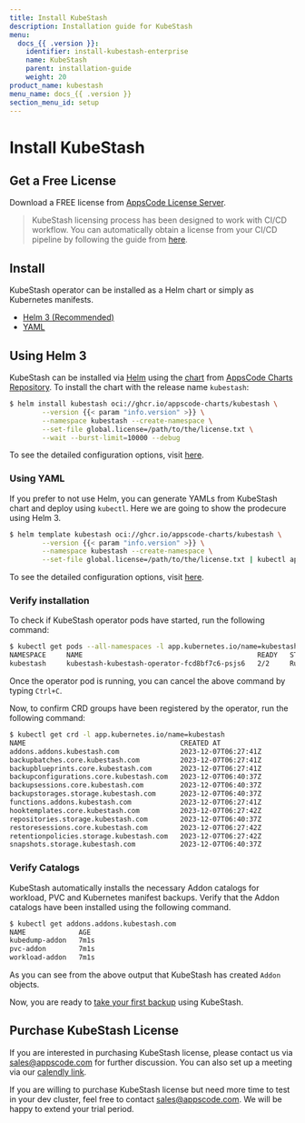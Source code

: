 ```yaml
---
title: Install KubeStash
description: Installation guide for KubeStash
menu:
  docs_{{ .version }}:
    identifier: install-kubestash-enterprise
    name: KubeStash
    parent: installation-guide
    weight: 20
product_name: kubestash
menu_name: docs_{{ .version }}
section_menu_id: setup
---
```


# Install KubeStash

## Get a Free License

Download a FREE license from [AppsCode License Server](https://appscode.com/issue-license?p=stash).

> KubeStash licensing process has been designed to work with CI/CD workflow. You can automatically obtain a license from your CI/CD pipeline by following the guide from [here](https://github.com/appscode/offline-license-server#offline-license-server).

## Install

KubeStash operator can be installed as a Helm chart or simply as Kubernetes manifests.

<ul class="nav nav-tabs" id="installerTab" role="tablist">
  <li class="nav-item">
    <a class="nav-link active" id="helm3-tab" data-toggle="tab" href="#helm3" role="tab" aria-controls="helm3" aria-selected="true">Helm 3 (Recommended)</a>
  </li>
  <li class="nav-item">
    <a class="nav-link" id="script-tab" data-toggle="tab" href="#script" role="tab" aria-controls="script" aria-selected="false">YAML</a>
  </li>
</ul>
<div class="tab-content" id="installerTabContent">
  <div class="tab-pane fade show active" id="helm3" role="tabpanel" aria-labelledby="helm3-tab">

## Using Helm 3

KubeStash can be installed via [Helm](https://helm.sh/) using the [chart](https://github.com/kubestash/installer/tree/master/charts/kubestash) from [AppsCode Charts Repository](https://github.com/appscode/charts). To install the chart with the release name `kubestash`:

```bash
$ helm install kubestash oci://ghcr.io/appscode-charts/kubestash \
        --version {{< param "info.version" >}} \
        --namespace kubestash --create-namespace \
        --set-file global.license=/path/to/the/license.txt \
        --wait --burst-limit=10000 --debug
```

To see the detailed configuration options, visit [here](https://github.com/kubestash/installer/tree/master/charts/kubestash).

</div>
<div class="tab-pane fade" id="script" role="tabpanel" aria-labelledby="script-tab">

### Using YAML

If you prefer to not use Helm, you can generate YAMLs from KubeStash chart and deploy using `kubectl`. Here we are going to show the prodecure using Helm 3.

```bash
$ helm template kubestash oci://ghcr.io/appscode-charts/kubestash \
        --version {{< param "info.version" >}} \
        --namespace kubestash --create-namespace \
        --set-file global.license=/path/to/the/license.txt | kubectl apply -f -
```

To see the detailed configuration options, visit [here](https://github.com/kubestash/installer/tree/master/charts/kubestash).

</div>
</div>

### Verify installation

To check if KubeStash operator pods have started, run the following command:

```bash
$ kubectl get pods --all-namespaces -l app.kubernetes.io/name=kubestash-operator --watch
NAMESPACE     NAME                                           READY   STATUS    RESTARTS   AGE
kubestash     kubestash-kubestash-operator-fcd8bf7c6-psjs6   2/2     Running   0          5m49s
```

Once the operator pod is running, you can cancel the above command by typing `Ctrl+C`.

Now, to confirm CRD groups have been registered by the operator, run the following command:
```bash
$ kubectl get crd -l app.kubernetes.io/name=kubestash
NAME                                      CREATED AT
addons.addons.kubestash.com               2023-12-07T06:27:41Z
backupbatches.core.kubestash.com          2023-12-07T06:27:41Z
backupblueprints.core.kubestash.com       2023-12-07T06:27:41Z
backupconfigurations.core.kubestash.com   2023-12-07T06:40:37Z
backupsessions.core.kubestash.com         2023-12-07T06:40:37Z
backupstorages.storage.kubestash.com      2023-12-07T06:40:37Z
functions.addons.kubestash.com            2023-12-07T06:27:41Z
hooktemplates.core.kubestash.com          2023-12-07T06:27:42Z
repositories.storage.kubestash.com        2023-12-07T06:40:37Z
restoresessions.core.kubestash.com        2023-12-07T06:27:42Z
retentionpolicies.storage.kubestash.com   2023-12-07T06:27:42Z
snapshots.storage.kubestash.com           2023-12-07T06:40:37Z
```

### Verify Catalogs

KubeStash automatically installs the necessary Addon catalogs for workload, PVC and Kubernetes manifest backups. Verify that the Addon catalogs have been installed using the following command.

```bash
$ kubectl get addons.addons.kubestash.com
NAME             AGE
kubedump-addon   7m1s
pvc-addon        7m1s
workload-addon   7m1s
```

As you can see from the above output that KubeStash has created `Addon` objects.

Now, you are ready to [take your first backup](/docs/guides/README.md) using KubeStash.

## Purchase KubeStash License

If you are interested in purchasing KubeStash license, please contact us via sales@appscode.com for further discussion. You can also set up a meeting via our [calendly link](https://calendly.com/appscode/intro).

If you are willing to purchase KubeStash license but need more time to test in your dev cluster, feel free to contact sales@appscode.com. We will be happy to extend your trial period.
